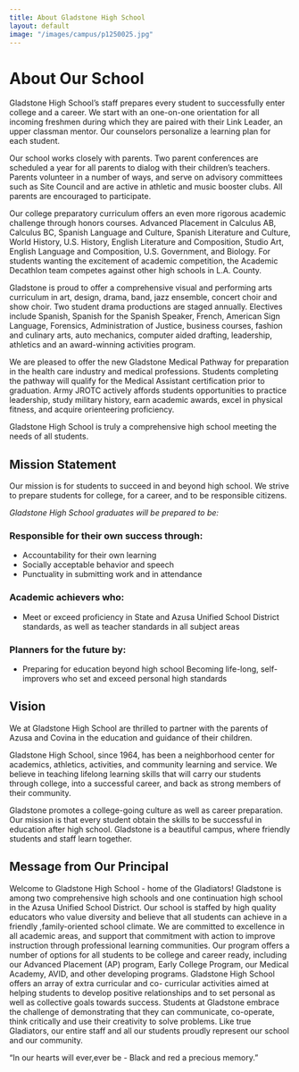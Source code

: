 ```yaml
---
title: About Gladstone High School
layout: default
image: "/images/campus/p1250025.jpg"
---
```


<div class="text" markdown="1">

# About Our School

Gladstone High School’s staff prepares every student to successfully enter college and a career. We start with an one-on-one orientation for all incoming freshmen during which they are paired with their Link Leader, an upper classman mentor. Our counselors personalize a learning plan for each student.

Our school works closely with parents. Two parent conferences are scheduled a year for all parents to dialog with their children’s teachers. Parents volunteer in a number of ways, and serve on advisory committees such as Site Council and are active in athletic and music booster clubs. All parents are encouraged to participate.

Our college preparatory curriculum offers an even more rigorous academic challenge through honors courses. Advanced Placement in Calculus AB, Calculus BC, Spanish Language and Culture, Spanish Literature and Culture, World History, U.S. History, English Literature and Composition, Studio Art, English Language and Composition, U.S. Government, and Biology. For students wanting the excitement of academic competition, the Academic Decathlon team competes against other high schools in L.A. County.

Gladstone is proud to offer a comprehensive visual and performing arts curriculum in art, design, drama, band, jazz ensemble, concert choir and show choir. Two student drama productions are staged annually. Electives include Spanish, Spanish for the Spanish Speaker, French, American Sign Language, Forensics, Administration of Justice, business courses, fashion and culinary arts, auto mechanics, computer aided drafting, leadership, athletics and an award-winning activities program.

We are pleased to offer the new Gladstone Medical Pathway for preparation in the health care industry and medical professions. Students completing the pathway will qualify for the Medical Assistant certification prior to graduation. Army JROTC actively affords students opportunities to practice leadership, study military history, earn academic awards, excel in physical fitness, and acquire orienteering proficiency.

Gladstone High School is truly a comprehensive high school meeting the needs of all students.

## Mission Statement

Our mission is for students to succeed in and beyond high school. We strive to prepare students for college, for a career, and to be responsible citizens. 

*Gladstone High School graduates will be prepared to be:*

### Responsible for their own success through:

* Accountability for their own learning
* Socially acceptable behavior and speech
* Punctuality in submitting work and in attendance

### Academic achievers who:

* Meet or exceed proficiency in State and Azusa Unified School District standards, as well as teacher standards in all subject areas

### Planners for the future by:

* Preparing for education beyond high school Becoming life-long, self- improvers who set and exceed personal high standards

## Vision

We at Gladstone High School are thrilled to partner with the parents of Azusa and Covina in the education and guidance of their children.

Gladstone High School, since 1964, has been a neighborhood center for academics, athletics, activities, and community learning and service. We believe in teaching lifelong learning skills that will carry our students through college, into a successful career, and back as strong members of their community.

Gladstone promotes a college-going culture as well as career preparation. Our mission is that every student obtain the skills to be successful in education after high school. Gladstone is a beautiful campus, where friendly
students and staff learn together.

## Message from Our Principal

<!--
<img src="/images/photos/principal.png" width="200" style="float: right;" alt="" />
-->

Welcome to Gladstone High School - home of the Gladiators! Gladstone is among two comprehensive high schools and one continuation high school in the Azusa Unified School District. Our school is staffed by high quality educators who value diversity and believe that all students can achieve in a friendly ,family-oriented school climate. We are committed to excellence in all academic areas, and support that commitment with action to improve instruction through professional learning communities. Our program offers a number of options for all students to be college and career ready, including our Advanced Placement (AP) program, Early College Program, our Medical Academy, AVID, and other developing programs. Gladstone High School offers an array of extra curricular and co- curricular activities aimed at helping students to develop positive relationships and to set personal as well as collective goals towards success. Students at Gladstone embrace the challenge of demonstrating that they can communicate, co-operate, think critically and use their creativity to solve problems. Like true Gladiators, our entire staff and all our students proudly represent our school and our community.

“In our hearts will ever,ever be - Black and red a precious memory.”

<!--

Mountains there in fortress strength guard the campus we hold most high. Through the years in our joys and tears we are proud we can sing this cry.

In our hearts will ever ever be

Black and Red a precious memory Alma Mater this our praise we raise to thee all hail Gladstone High!

-->

</div>
